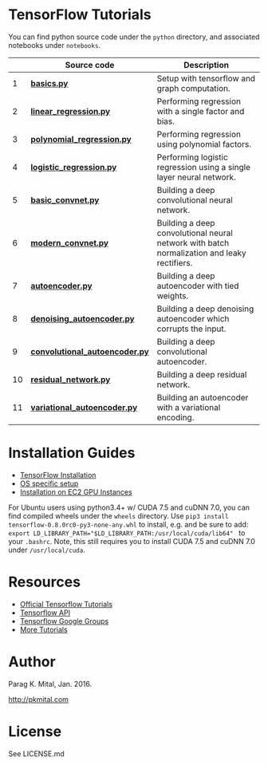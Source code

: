 # TensorFlow Tutorials

You can find python source code under the `python` directory, and associated notebooks under `notebooks`.

| | Source code | Description |
| --- | --- | --- |
|1| **[basics.py](python/01_basics.py)** | Setup with tensorflow and graph computation.|
|2| **[linear_regression.py](python/02_linear_regression.py)** | Performing regression with a single factor and bias. |
|3| **[polynomial_regression.py](python/03_polynomial_regression.py)** | Performing regression using polynomial factors.|
|4| **[logistic_regression.py](python/04_logistic_regression.py)** | Performing logistic regression using a single layer neural network.|
|5| **[basic_convnet.py](python/05_basic_convnet.py)** | Building a deep convolutional neural network.|
|6| **[modern_convnet.py](python/06_modern_convnet.py)** | Building a deep convolutional neural network with batch normalization and leaky rectifiers.|
|7| **[autoencoder.py](python/07_autoencoder.py)** | Building a deep autoencoder with tied weights.|
|8| **[denoising_autoencoder.py](python/08_denoising_autoencoder.py)** | Building a deep denoising autoencoder which corrupts the input.|
|9| **[convolutional_autoencoder.py](python/09_convolutional_autoencoder.py)** | Building a deep convolutional autoencoder.|
|10| **[residual_network.py](python/10_residual_network.py)** | Building a deep residual network.|
|11| **[variational_autoencoder.py](python/11_variational_autoencoder.py)** | Building an autoencoder with a variational encoding.|

# Installation Guides

* [TensorFlow Installation](https://github.com/tensorflow/tensorflow)
* [OS specific setup](https://github.com/tensorflow/tensorFlow/blob/master/tensorflow/g3doc/get_started/os_setup.md)
* [Installation on EC2 GPU Instances](http://eatcodeplay.com/installing-gpu-enabled-tensorflow-with-python-3-4-in-ec2/)

For Ubuntu users using python3.4+ w/ CUDA 7.5 and cuDNN 7.0, you can find compiled wheels under the `wheels` directory.  Use `pip3 install tensorflow-0.8.0rc0-py3-none-any.whl` to install, e.g. and be sure to add: `export LD_LIBRARY_PATH="$LD_LIBRARY_PATH:/usr/local/cuda/lib64"
` to your `.bashrc`.  Note, this still requires you to install CUDA 7.5 and cuDNN 7.0 under `/usr/local/cuda`.

# Resources

* [Official Tensorflow Tutorials](https://www.tensorflow.org/versions/r0.7/tutorials/index.html)
* [Tensorflow API](https://www.tensorflow.org/versions/r0.7/api_docs/python/index.html)
* [Tensorflow Google Groups](https://groups.google.com/a/tensorflow.org/forum/#!forum/discuss)
* [More Tutorials](https://github.com/nlintz/TensorFlow-Tutorials)

# Author

Parag K. Mital, Jan. 2016.

http://pkmital.com

# License

See LICENSE.md

